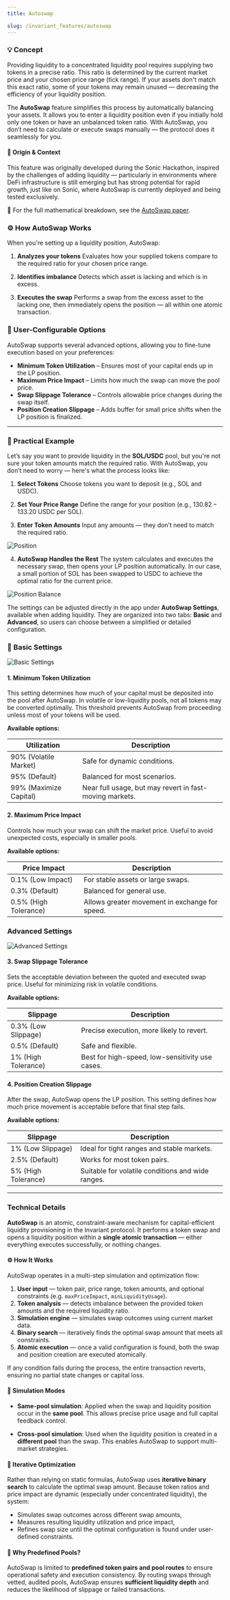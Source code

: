 ```yaml
---
title: Autoswap

slug: /invariant_features/autoswap
---
```


### 💡 Concept

Providing liquidity to a concentrated liquidity pool requires supplying two tokens in a precise ratio. This ratio is determined by the current market price and your chosen price range (tick range). If your assets don't match this exact ratio, some of your tokens may remain unused — decreasing the efficiency of your liquidity position.

The **AutoSwap** feature simplifies this process by automatically balancing your assets. It allows you to enter a liquidity position even if you initially hold only one token or have an unbalanced token ratio. With AutoSwap, you don’t need to calculate or execute swaps manually — the protocol does it seamlessly for you.

#### 🧪 Origin & Context

This feature was originally developed during the Sonic Hackathon, inspired by the challenges of adding liquidity — particularly in environments where DeFi infrastructure is still emerging but has strong potential for rapid growth, just like on Sonic, where AutoSwap is currently deployed and being tested exclusively.

📘 For the full mathematical breakdown, see the [AutoSwap paper](https://invariant.app/autoswap.pdf).

### ⚙️ How AutoSwap Works

When you're setting up a liquidity position, AutoSwap:

1. **Analyzes your tokens** Evaluates how your supplied tokens compare to the required ratio for your chosen price range.

2. **Identifies imbalance** Detects which asset is lacking and which is in excess.

3. **Executes the swap** Performs a swap from the excess asset to the lacking one, then immediately opens the position — all within one atomic transaction.

### 🔧 User-Configurable Options

AutoSwap supports several advanced options, allowing you to fine-tune execution based on your preferences:

- **Minimum Token Utilization** – Ensures most of your capital ends up in the LP position.
- **Maximum Price Impact** – Limits how much the swap can move the pool price.
- **Swap Slippage Tolerance** – Controls allowable price changes during the swap itself.
- **Position Creation Slippage** – Adds buffer for small price shifts when the LP position is finalized.

---

### 🧪 Practical Example

Let’s say you want to provide liquidity in the **SOL/USDC** pool, but you're not sure your token amounts match the required ratio. With AutoSwap, you don’t need to worry — here's what the process looks like:

1. **Select Tokens** Choose tokens you want to deposit (e.g., SOL and USDC).

2. **Set Your Price Range** Define the range for your position (e.g., 130.82 – 133.20 USDC per SOL).

3. **Enter Token Amounts** Input any amounts — they don’t need to match the required ratio.

![Position](/img/docs/app/general/preview_autoswap_position.png)

4. **AutoSwap Handles the Rest** The system calculates and executes the necessary swap, then opens your LP position automatically. In our case, a small portion of SOL has been swapped to USDC to achieve the optimal ratio for the current price.

![Position Balance](/img/docs/app/general/balanced_autoswap_position.png)

The settings can be adjusted directly in the app under **AutoSwap Settings**, available when adding liquidity. They are organized into two tabs: **Basic** and **Advanced**, so users can choose between a simplified or detailed configuration.

### 🧩 Basic Settings

![Basic Settings](/img/docs/app/general/autoswap_basic_settings.png)

#### 1. Minimum Token Utilization

This setting determines how much of your capital must be deposited into the pool after AutoSwap. In volatile or low-liquidity pools, not all tokens may be converted optimally. This threshold prevents AutoSwap from proceeding unless most of your tokens will be used.

**Available options:**

| Utilization            | Description                                             |
| ---------------------- | ------------------------------------------------------- |
| 90% (Volatile Market)  | Safe for dynamic conditions.                            |
| 95% (Default)          | Balanced for most scenarios.                            |
| 99% (Maximize Capital) | Near full usage, but may revert in fast-moving markets. |

#### 2. Maximum Price Impact

Controls how much your swap can shift the market price. Useful to avoid unexpected costs, especially in smaller pools.

**Available options:**

| Price Impact          | Description                                    |
| --------------------- | ---------------------------------------------- |
| 0.1% (Low Impact)     | For stable assets or large swaps.              |
| 0.3% (Default)        | Balanced for general use.                      |
| 0.5% (High Tolerance) | Allows greater movement in exchange for speed. |

### Advanced Settings

![Advanced Settings](/img/docs/app/general/autoswap_advanced_settings.png)

#### 3. Swap Slippage Tolerance

Sets the acceptable deviation between the quoted and executed swap price. Useful for minimizing risk in volatile conditions.

**Available options:**

| Slippage            | Description                                     |
| ------------------- | ----------------------------------------------- |
| 0.3% (Low Slippage) | Precise execution, more likely to revert.       |
| 0.5% (Default)      | Safe and flexible.                              |
| 1% (High Tolerance) | Best for high-speed, low-sensitivity use cases. |

<!-- --- -->

#### 4. Position Creation Slippage

After the swap, AutoSwap opens the LP position. This setting defines how much price movement is acceptable before that final step fails.

**Available options:**

| Slippage            | Description                                       |
| ------------------- | ------------------------------------------------- |
| 1% (Low Slippage)   | Ideal for tight ranges and stable markets.        |
| 2.5% (Default)      | Works for most token pairs.                       |
| 5% (High Tolerance) | Suitable for volatile conditions and wide ranges. |

---

### Technical Details

**AutoSwap** is an atomic, constraint-aware mechanism for capital-efficient liquidity provisioning in the Invariant protocol.
It performs a token swap and opens a liquidity position within a **single atomic transaction** — either everything executes successfully, or nothing changes.

#### ⚙️ How It Works

AutoSwap operates in a multi-step simulation and optimization flow:

1. **User input** — token pair, price range, token amounts, and optional constraints (e.g. `maxPriceImpact`, `minLiquidityUsage`).
2. **Token analysis** — detects imbalance between the provided token amounts and the required liquidity ratio.
3. **Simulation engine** — simulates swap outcomes using current market data.
4. **Binary search** — iteratively finds the optimal swap amount that meets all constraints.
5. **Atomic execution** — once a valid configuration is found, both the swap and position creation are executed atomically.

If any condition fails during the process, the entire transaction reverts, ensuring no partial state changes or capital loss.

#### 🔁 Simulation Modes

- **Same-pool simulation**:
  Applied when the swap and liquidity position occur in the **same pool**. This allows precise price usage and full capital feedback control.

- **Cross-pool simulation**:
  Used when the liquidity position is created in a **different pool** than the swap. This enables AutoSwap to support multi-market strategies.

#### 🧠 Iterative Optimization

Rather than relying on static formulas, AutoSwap uses **iterative binary search** to calculate the optimal swap amount. Because token ratios and price impact are dynamic (especially under concentrated liquidity), the system:

- Simulates swap outcomes across different swap amounts,
- Measures resulting liquidity utilization and price impact,
- Refines swap size until the optimal configuration is found under user-defined constraints.

#### 📌 Why Predefined Pools?

AutoSwap is limited to **predefined token pairs and pool routes** to ensure operational safety and execution consistency. By routing swaps through vetted, audited pools, AutoSwap ensures **sufficient liquidity depth** and reduces the likelihood of slippage or failed transactions.
